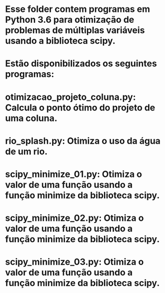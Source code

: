 # Esse folder contem programas em Python 3.6 para otimização de problemas de múltiplas variáveis usando a biblioteca scipy.

# Estão disponibilizados os seguintes programas:
# otimizacao_projeto_coluna.py: Calcula o ponto ótimo do projeto de uma coluna.
# rio_splash.py: Otimiza o uso da água de um rio.
# scipy_minimize_01.py: Otimiza o valor de uma função usando a função minimize da biblioteca scipy.
# scipy_minimize_02.py: Otimiza o valor de uma função usando a função minimize da biblioteca scipy.
# scipy_minimize_03.py: Otimiza o valor de uma função usando a função minimize da biblioteca scipy.
